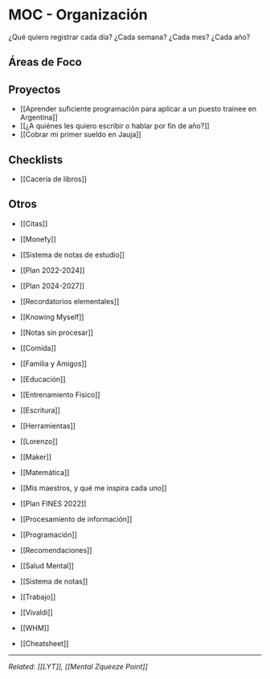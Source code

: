 # MOC - Organización
¿Qué quiero registrar cada día? ¿Cada semana? ¿Cada mes? ¿Cada año?

## Áreas de Foco
## Proyectos
- [[Aprender suficiente programación para aplicar a un puesto trainee en Argentina]]
- [[¿A quiénes les quiero escribir o hablar por fin de año?]]
- [[Cobrar mi primer sueldo en Jauja]]

##  Checklists
- [[Cacería de libros]]

## Otros
- [[Citas]]
- [[Monefy]]
- [[Sistema de notas de estudio]]
- [[Plan 2022-2024]]
- [[Plan 2024-2027]]

- [[Recordatorios elementales]]
- [[Knowing Myself]]
- [[Notas sin procesar]]
- [[Comida]]
- [[Familia y Amigos]]
- [[Educación]]
- [[Entrenamiento Físico]]
- [[Escritura]]
- [[Herramientas]]
- [[Lorenzo]]
- [[Maker]]
- [[Matemática]]
- [[Mis maestros, y qué me inspira cada uno]]
- [[Plan FINES 2022]]
- [[Procesamiento de información]]
- [[Programación]]
- [[Recomendaciones]]
- [[Salud Mental]]
- [[Sistema de notas]]
- [[Trabajo]]
- [[Vivaldi]]
- [[WHM]]
- [[Cheatsheet]]


---
*Related: [[LYT]], [[Mental Zqueeze Point]]*
